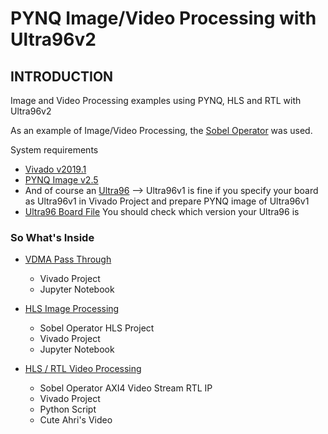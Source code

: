 # PYNQ Image/Video Processing with Ultra96v2

## INTRODUCTION

Image and Video Processing examples using PYNQ, HLS and RTL with Ultra96v2

As an example of Image/Video Processing, the [Sobel Operator](https://en.wikipedia.org/wiki/Sobel_operator "Sobel Operator") was used.

System requirements
-  [Vivado v2019.1](https://www.xilinx.com/support/download/index.html/content/xilinx/en/downloadNav/vivado-design-tools/2019-1.html "Vivado")
-  [PYNQ Image v2.5](http://www.pynq.io/board.html "PYNQ")
- And of course an [Ultra96](http://zedboard.org/product/ultra96 "Ultra96") --> Ultra96v1 is fine if you specify your board as Ultra96v1 in Vivado Project and prepare PYNQ image of Ultra96v1
- [Ultra96 Board File](https://github.com/Avnet/bdf "Ultra96 Board File") You should check which version your Ultra96 is

### So What's Inside

- [VDMA Pass Through](1.VDMA_PASS_THROUGH "VDMA PASS THROUGH")
  - Vivado Project
  - Jupyter Notebook
  
- [HLS Image Processing]()
  - Sobel Operator HLS Project
  - Vivado Project
  - Jupyter Notebook

- [HLS / RTL Video Processing]()
  - Sobel Operator AXI4 Video Stream RTL IP
  - Vivado Project
  - Python Script
  - Cute Ahri's Video
